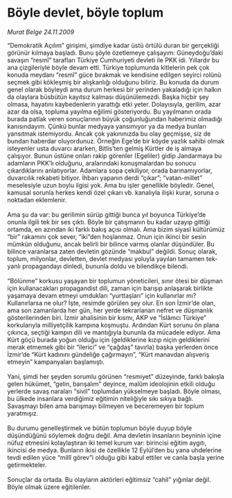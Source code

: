 # Böyle devlet, böyle toplum

*Murat Belge 24.11.2009*

<div class="taraf_structure_2col_1zq">
<div class="margen_n">



 <p>“Demokratik Açılım” girişimi, şimdiye kadar üstü örtülü duran bir gerçekliği görünür kılmaya başladı. Bunu şöyle özetlemeye çalışayım: Güneydoğu’daki savaşın “resmî” tarafları Türkiye Cumhuriyeti devleti ile PKK idi. Yıllardır bu ana çizgileriyle böyle devam etti. Türkiye toplumunda kitlelerin pek çok konuda meydanı “resmî” güce bırakmak ve kendisine edilgen seyirci rolünü seçmek gibi kökleşmiş bir alışkanlığı olduğunu biliriz. Bu konuda da durum genel olarak böyleydi ama durum herkesi bir yerinden yakaladığı için halkın da olaylara büsbütün kayıtsız kalması düşünülemezdi. Başka hiçbir şey olmasa, hayatını kaybedenlerin yarattığı etki yeter. Dolayısıyla, gerilim, azar azar da olsa, topluma yayılma eğilimi gösteriyordu. Bu yayılmanın orada burada patlak veren sonuçlarının büyük çoğunluğundan haberimiz olmadığı kanısındayım. Çünkü bunlar medyaya yansımıyor ya da medya bunları yansıtmak istemiyordu. Ancak çok yakınınızda bu olay geçmişse, siz de bundan haberdar oluyordunuz. Örneğin Ege’de bir köyde yazlık sahibi olmak isteyenler usta duvarcı ararken, Bitlis’ten gelmiş Kürtler de iş almaya çalışıyor. Bunun üstüne onları rakip görenler (Egeliler) gidip Jandarmaya bu adamların PKK’lı olduğunu, aralarındaki konuşmalardan bu sonucu çıkardıklarını anlatıyorlar. Adamlara sopa çekiliyor, orada barınamıyorlar, duvarcılık rekabeti bitiyor. İhbarı yapanın derdi “çıkar”; “vatan-millet” meselesiyle uzun boylu ilgisi yok. Ama bu işler genellikle böyledir. Genel, kamusal sorunla herkes kendi özel çıkarı vb. kanalıyla ilişki kurar, soruna o noktadan eklemlenir. <br/><br/>Ama şu da var: bu gerilimin sürüp gittiği bunca yıl boyunca Türkiye’de onunla ilgili tek bir ses çıktı. Böyle bir çatışmanın bu kadar uzayıp gittiği ortamda, en azından iki farklı bakış açısı olmalı. Ama bizim siyasî kültürümüz “bir” rakamını çok sever, “iki”den hoşlanmaz. Onun için ikinci bir sesin mümkün olduğunu, ancak belirli bir bilince varmış olanlar düşündüler. Bu bilince varanlarsa zaten devletin gözünde “makbul” değildi. Sonuç olarak, toplum, milyonlar, devletten, devlet medyası yoluyla yayılan tamamen tek-yanlı propagandayı dinledi, bununla doldu ve bilendikçe bilendi. <br/><br/>“Bölünme” korkusu yaşayan bir toplumun yöneticileri, sınır ötesi bir düşman için kullanacakları propagandist dili, zaman için barışıp anlaşarak birlikte yaşamaya devam etmeyi umdukları “yurttaşları” için kullanırlar mı? Kullanırlarsa ne olur? İşte, resimde görülen şey olur. En son İzmir’de olan, ama son zamanlarda her gün, her yerde tekrarlanan nefret ve düşmanlık gösterilerinden biri. İzmir ahalisinin bir kısmı, AKP ve “İslâmcı Türkiye” korkularıyla milliyetçilik kampına koşmuştu. Ardından Kürt sorunu ön plana çıkınca, seçtiği kampın dili ve mantığıyla bununla da mücadele ediyor. Ama Kürt göçü burada yoğun olduğu için (geldiklerine kızıp niçin geldiklerini merak etmemek gibi bir “ilerici” ve “çağdaş” tavırla) başka yerlerden önce İzmir’de “Kürt kadınını gündeliğe çağırmayın”, “Kürt manavdan alışveriş etmeyin” kampanyaları başlamıştı. <br/><br/>Yani, şimdi her şeyden sorumlu görünen “resmiyet” düzeyinde, farklı bakışla gelen hükümet, “gelin, barışalım” deyince, malûm ideolojinin etkili olduğu yerlerde savaş naraları “sivil” toplumdan yükselmeye başladı. Böyle olması, bu ülkede insanlara verdiğimiz eğitimin niteliğiyle sıkı sıkıya bağlı. Savaşmayı bilen ama barışmayı bilmeyen ve beceremeyen bir toplum yaratmışız. <br/><br/>Bu durumu genelleştirmek ve bütün toplumun böyle duyup böyle düşündüğünü söylemek doğru değil. Ama devletin insanların beyninin içine nüfuz etmesini kolaylaştıran iki temel kurum var: birincisi eğitim aygıtı, ikincisi de medya. Bunların ikisi de özellikle 12 Eylül’den bu yana uhdelerine tevdi edilen yüce “millî görev”i olduğu gibi kabul ettiler ve canla başla yerine getirmekteler. <br/><br/>Sonuçlar da ortada. Bu olayların aktörleri eğitimsiz “cahil” yığınlar değil. Böyle olmak üzere eğitilenler.</p>
<br/>
<br/>
<br/>



<br/>


<div id="taraf_not">
</div>

</div>


</div>
